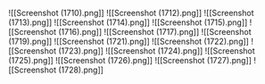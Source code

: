 ![[Screenshot (1710).png]]
![[Screenshot (1712).png]]
![[Screenshot (1713).png]]
![[Screenshot (1714).png]]
![[Screenshot (1715).png]]
![[Screenshot (1716).png]]
![[Screenshot (1717).png]]
![[Screenshot (1719).png]]
![[Screenshot (1721).png]]
![[Screenshot (1722).png]]
![[Screenshot (1723).png]]
![[Screenshot (1724).png]]
![[Screenshot (1725).png]]
![[Screenshot (1726).png]]
![[Screenshot (1727).png]]
![[Screenshot (1728).png]]

